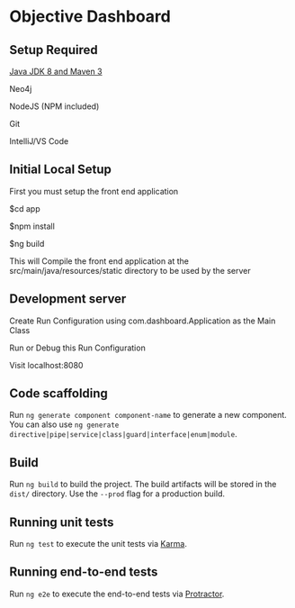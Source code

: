 # Objective Dashboard

## Setup Required

[Java JDK 8 and Maven 3](https://www.mkyong.com/maven/how-to-install-maven-in-windows/)

Neo4j

NodeJS (NPM included)

Git

IntelliJ/VS Code

## Initial Local Setup

First you must setup the front end application

$cd app

$npm install

$ng build

This will Compile the front end application at the src/main/java/resources/static directory to be used by the server

## Development server

Create Run Configuration using com.dashboard.Application as the Main Class

Run or Debug this Run Configuration

Visit localhost:8080

## Code scaffolding

Run `ng generate component component-name` to generate a new component. You can also use `ng generate directive|pipe|service|class|guard|interface|enum|module`.

## Build

Run `ng build` to build the project. The build artifacts will be stored in the `dist/` directory. Use the `--prod` flag for a production build.

## Running unit tests

Run `ng test` to execute the unit tests via [Karma](https://karma-runner.github.io).

## Running end-to-end tests

Run `ng e2e` to execute the end-to-end tests via [Protractor](http://www.protractortest.org/).
